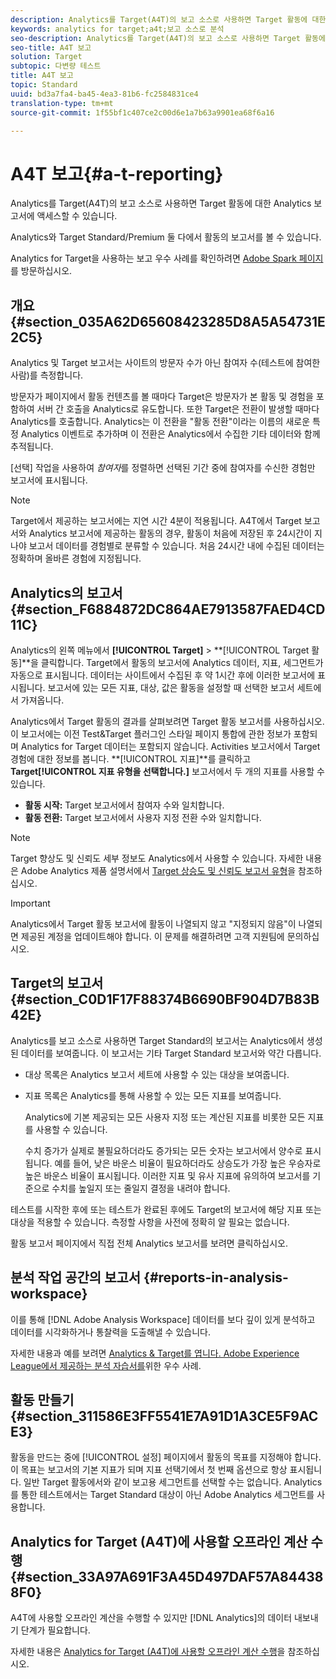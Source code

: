 ```yaml
---
description: Analytics를 Target(A4T)의 보고 소스로 사용하면 Target 활동에 대한 Analytics 보고서에 액세스할 수 있습니다.
keywords: analytics for target;a4t;보고 소스로 분석
seo-description: Analytics를 Target(A4T)의 보고 소스로 사용하면 Target 활동에 대한 Analytics 보고서에 액세스할 수 있습니다.
seo-title: A4T 보고
solution: Target
subtopic: 다변량 테스트
title: A4T 보고
topic: Standard
uuid: bd3a7fa4-ba45-4ea3-81b6-fc2584831ce4
translation-type: tm+mt
source-git-commit: 1f55bf1c407ce2c00d6e1a7b63a9901ea68f6a16

---
```



# A4T 보고{#a-t-reporting}

Analytics를 Target(A4T)의 보고 소스로 사용하면 Target 활동에 대한 Analytics 보고서에 액세스할 수 있습니다.

Analytics와 Target Standard/Premium 둘 다에서 활동의 보고서를 볼 수 있습니다.

Analytics for Target을 사용하는 보고 우수 사례를 확인하려면 [Adobe Spark 페이지](https://spark.adobe.com/page/Lo3Spm4oBOvwF/)를 방문하십시오.

## 개요 {#section_035A62D65608423285D8A5A54731E2C5}

Analytics 및 Target 보고서는 사이트의 방문자 수가 아닌 참여자 수(테스트에 참여한 사람)를 측정합니다.

방문자가 페이지에서 활동 컨텐츠를 볼 때마다 Target은 방문자가 본 활동 및 경험을 포함하여 서버 간 호출을 Analytics로 유도합니다. 또한 Target은 전환이 발생할 때마다 Analytics를 호출합니다. Analytics는 이 전환을 &quot;활동 전환&quot;이라는 이름의 새로운 특정 Analytics 이벤트로 추가하며 이 전환은 Analytics에서 수집한 기타 데이터와 함께 추적됩니다.

[선택] 작업을 사용하여 *참여자*를 정렬하면 선택된 기간 중에 참여자를 수신한 경험만 보고서에 표시됩니다.

>[!NOTE]
>
>Target에서 제공하는 보고서에는 지연 시간 4분이 적용됩니다. A4T에서 Target 보고서와 Analytics 보고서에 제공하는 활동의 경우, 활동이 처음에 저장된 후 24시간이 지나야 보고서 데이터를 경험별로 분류할 수 있습니다. 처음 24시간 내에 수집된 데이터는 정확하며 올바른 경험에 지정됩니다.

## Analytics의 보고서 {#section_F6884872DC864AE7913587FAED4CD11C}

Analytics의 왼쪽 메뉴에서 **[!UICONTROL Target]** &gt; **[!UICONTROL Target 활동]**을 클릭합니다. Target에서 활동의 보고서에 Analytics 데이터, 지표, 세그먼트가 자동으로 표시됩니다. 데이터는 사이트에서 수집된 후 약 1시간 후에 이러한 보고서에 표시됩니다. 보고서에 있는 모든 지표, 대상, 값은 활동을 설정할 때 선택한 보고서 세트에서 가져옵니다.

Analytics에서 Target 활동의 결과를 살펴보려면 Target 활동 보고서를 사용하십시오. 이 보고서에는 이전 Test&amp;Target 플러그인 스타일 페이지 통합에 관한 정보가 포함되며 Analytics for Target 데이터는 포함되지 않습니다. Activities 보고서에서 Target 경험에 대한 정보를 봅니다. **[!UICONTROL 지표]**를 클릭하고 **Target[!UICONTROL 지표 유형을 선택합니다.]** 보고서에서 두 개의 지표를 사용할 수 있습니다.

* **활동 시작:** Target 보고서에서 참여자 수와 일치합니다.
* **활동 전환:** Target 보고서에서 사용자 지정 전환 수와 일치합니다.

>[!NOTE]
>
>Target 향상도 및 신뢰도 세부 정보도 Analytics에서 사용할 수 있습니다. 자세한 내용은 Adobe Analytics 제품 설명서에서 [Target 상승도 및 신뢰도 보고서 유형](https://marketing.adobe.com/resources/help/en_US/reference/report_target_lift_confidence.html)을 참조하십시오.

>[!IMPORTANT]
>
>Analytics에서 Target 활동 보고서에 활동이 나열되지 않고 &quot;지정되지 않음&quot;이 나열되면 제공된 계정을 업데이트해야 합니다. 이 문제를 해결하려면 고객 지원팀에 문의하십시오.

## Target의 보고서 {#section_C0D1F17F88374B6690BF904D7B83B42E}

Analytics를 보고 소스로 사용하면 Target Standard의 보고서는 Analytics에서 생성된 데이터를 보여줍니다. 이 보고서는 기타 Target Standard 보고서와 약간 다릅니다.

* 대상 목록은 Analytics 보고서 세트에 사용할 수 있는 대상을 보여줍니다.
* 지표 목록은 Analytics를 통해 사용할 수 있는 모든 지표를 보여줍니다.

   Analytics에 기본 제공되는 모든 사용자 지정 또는 계산된 지표를 비롯한 모든 지표를 사용할 수 있습니다.

   수치 증가가 실제로 불필요하더라도 증가되는 모든 숫자는 보고서에서 양수로 표시됩니다. 예를 들어, 낮은 바운스 비율이 필요하더라도 상승도가 가장 높은 우승자로 높은 바운스 비율이 표시됩니다. 이러한 지표 및 유사 지표에 유의하여 보고서를 기준으로 수치를 높일지 또는 줄일지 결정을 내려야 합니다.

테스트를 시작한 후에 또는 테스트가 완료된 후에도 Target의 보고서에 해당 지표 또는 대상을 적용할 수 있습니다. 측정할 사항을 사전에 정확히 알 필요는 없습니다.

활동 보고서 페이지에서 직접 전체 Analytics 보고서를 보려면 클릭하십시오.

## 분석 작업 공간의 보고서 {#reports-in-analysis-workspace}

이를 통해 [!DNL Adobe Analysis Workspace] 데이터를 보다 깊이 있게 분석하고 데이터를 시각화하거나 통찰력을 도출해낼 수 있습니다.

자세한 내용과 예를 보려면 [Analytics &amp; Target를 엽니다. Adobe Experience League에서 제공하는 분석 자습서를](https://spark.adobe.com/page/Lo3Spm4oBOvwF/)위한 우수 사례.

## 활동 만들기 {#section_311586E3FF5541E7A91D1A3CE5F9ACE3}

활동을 만드는 중에 [!UICONTROL 설정] 페이지에서 활동의 목표를 지정해야 합니다. 이 목표는 보고서의 기본 지표가 되며 지표 선택기에서 첫 번째 옵션으로 항상 표시됩니다. 일반 Target 활동에서와 같이 보고용 세그먼트를 선택할 수는 없습니다. Analytics를 통한 테스트에서는 Target Standard 대상이 아닌 Adobe Analytics 세그먼트를 사용합니다.

## Analytics for Target (A4T)에 사용할 오프라인 계산 수행{#section_33A97A691F3A45D497DAF57A844388F0}

A4T에 사용할 오프라인 계산을 수행할 수 있지만 [!DNL Analytics]의 데이터 내보내기 단계가 필요합니다. 

자세한 내용은 [Analytics for Target (A4T)에 사용할 오프라인 계산 수행](../../c-reports/conversion-rate.md#concept_0D0002A1EBDF420E9C50E2A46F36629B)을 참조하십시오.
